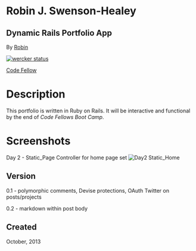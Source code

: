 Robin J. Swenson-Healey
=======================
Dynamic Rails Portfolio App
---------------------------
By [Robin](http://github.com/rjswenson)

[![wercker status](https://app.wercker.com/status/6750c90a6ccaa11613b68ad9d447092e/m "wercker status")](https://app.wercker.com/project/bykey/6750c90a6ccaa11613b68ad9d447092e)


[Code Fellow](http://www.codefellows.org)


Description
===========

This portfolio is written in Ruby on Rails.  It will be interactive
and functional by the end of *Code Fellows Boot Camp*.

Screenshots
===========

Day 2 - Static_Page Controller for home page set
![Day2 Static_Home](screens/Day2_homepage.png)


Version
-------
0.1 - polymorphic comments, Devise protections, OAuth Twitter on posts/projects

0.2 - markdown within post body


Created
-------
October, 2013
